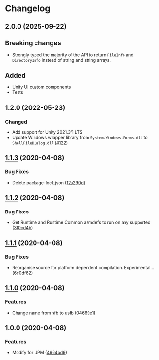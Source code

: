 # Changelog

## 2.0.0 (2025-09-22)

## Breaking changes

- Strongly typed the majority of the API to return `FileInfo` and `DirectoryInfo` instead of string and string arrays.

## Added

- Unity UI custom components
- Tests

## 1.2.0 (2022-05-23)

### Changed

- Add support for Unity 2021.3f1 LTS
- Update Windows wrapper library from `System.Windows.Forms.dll` to
  `ShellFileDialog.dll` ([#122](https://github.com/gkngkc/UnityStandaloneFileBrowser/issues/122#issuecomment-1121909572))

## [1.1.3](https://github.com/adrenak/usfb/compare/v1.1.2...v1.1.3) (2020-04-08)

### Bug Fixes

* Delete package-lock.json ([12a290d](https://github.com/adrenak/usfb/commit/12a290d8639f93e2c0848360f714cd485fca0529))

## [1.1.2](https://github.com/adrenak/usfb/compare/v1.1.1...v1.1.2) (2020-04-08)

### Bug Fixes

* Get Runtime and Runtime Common asmdefs to run on any
  supported ([3f0cd4b](https://github.com/adrenak/usfb/commit/3f0cd4bc23033aa3a3f8cc4844643adaa213d02c))

## [1.1.1](https://github.com/adrenak/usfb/compare/v1.1.0...v1.1.1) (2020-04-08)

### Bug Fixes

* Reorganise source for platform dependent compilation.
  Experimental... ([6c0df62](https://github.com/adrenak/usfb/commit/6c0df62a73985a532d4dabefeaa9e94c671ab0d7))

## [1.1.0](https://github.com/adrenak/usfb/compare/v1.0.0...v1.1.0) (2020-04-08)

### Features

* Change name from sfb to
  usfb ([04669e1](https://github.com/adrenak/usfb/commit/04669e1663ea86e1103ecb07ebbafc3ec7ea5445))

## 1.0.0 (2020-04-08)

### Features

* Modify for
  UPM ([4964bd9](https://github.com/adrenak/UnityStandaloneFileBrowser/commit/4964bd9ce93fe6b8938a2d30d7bec5da9d896a32))
